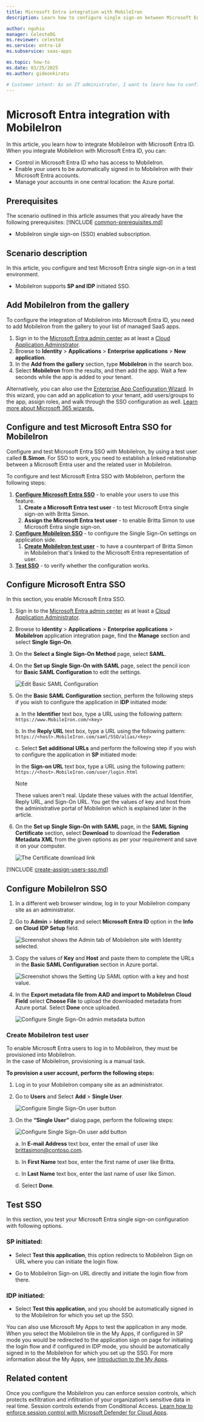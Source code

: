 ```yaml
---
title: Microsoft Entra integration with MobileIron
description: Learn how to configure single sign-on between Microsoft Entra ID and MobileIron.

author: nguhiu
manager: CelesteDG
ms.reviewer: celested
ms.service: entra-id
ms.subservice: saas-apps

ms.topic: how-to
ms.date: 03/25/2025
ms.author: gideonkiratu

# Customer intent: As an IT administrator, I want to learn how to configure single sign-on between Microsoft Entra ID and MobileIron so that I can control who has access to MobileIron, enable automatic sign-in with Microsoft Entra accounts, and manage my accounts in one central location.
---
```

# Microsoft Entra integration with MobileIron

 In this article,  you learn how to integrate MobileIron with Microsoft Entra ID. When you integrate MobileIron with Microsoft Entra ID, you can:

* Control in Microsoft Entra ID who has access to MobileIron.
* Enable your users to be automatically signed in to MobileIron with their Microsoft Entra accounts.
* Manage your accounts in one central location: the Azure portal.

## Prerequisites
The scenario outlined in this article assumes that you already have the following prerequisites:
[!INCLUDE [common-prerequisites.md](~/identity/saas-apps/includes/common-prerequisites.md)]
* MobileIron single sign-on (SSO) enabled subscription.

## Scenario description

In this article,  you configure and test Microsoft Entra single sign-on in a test environment.

* MobileIron supports **SP and IDP** initiated SSO.

## Add MobileIron from the gallery

To configure the integration of MobileIron into Microsoft Entra ID, you need to add MobileIron from the gallery to your list of managed SaaS apps.

1. Sign in to the [Microsoft Entra admin center](https://entra.microsoft.com) as at least a [Cloud Application Administrator](~/identity/role-based-access-control/permissions-reference.md#cloud-application-administrator).
1. Browse to **Identity** > **Applications** > **Enterprise applications** > **New application**.
1. In the **Add from the gallery** section, type **MobileIron** in the search box.
1. Select **MobileIron** from the results, and then add the app. Wait a few seconds while the app is added to your tenant.

 Alternatively, you can also use the [Enterprise App Configuration Wizard](https://portal.office.com/AdminPortal/home?Q=Docs#/azureadappintegration). In this wizard, you can add an application to your tenant, add users/groups to the app, assign roles, and walk through the SSO configuration as well. [Learn more about Microsoft 365 wizards.](/microsoft-365/admin/misc/azure-ad-setup-guides)

<a name='configure-and-test-azure-ad-sso-for-mobileiron'></a>

## Configure and test Microsoft Entra SSO for MobileIron

Configure and test Microsoft Entra SSO with MobileIron, by using a test user called **B.Simon**. For SSO to work, you need to establish a linked relationship between a Microsoft Entra user and the related user in MobileIron.

To configure and test Microsoft Entra SSO with MobileIron, perform the following steps:

1. **[Configure Microsoft Entra SSO](#configure-azure-ad-sso)** - to enable your users to use this feature.
    1. **Create a Microsoft Entra test user** - to test Microsoft Entra single sign-on with Britta Simon.
    1. **Assign the Microsoft Entra test user** - to enable Britta Simon to use Microsoft Entra single sign-on.
2. **[Configure MobileIron SSO](#configure-mobileiron-sso)** - to configure the Single Sign-On settings on application side.
    1. **[Create MobileIron test user](#create-mobileiron-test-user)** - to have a counterpart of Britta Simon in MobileIron that's linked to the Microsoft Entra representation of user.
6. **[Test SSO](#test-sso)** - to verify whether the configuration works.

<a name='configure-azure-ad-sso'></a>

## Configure Microsoft Entra SSO

In this section, you enable Microsoft Entra SSO.
 
1. Sign in to the [Microsoft Entra admin center](https://entra.microsoft.com) as at least a [Cloud Application Administrator](~/identity/role-based-access-control/permissions-reference.md#cloud-application-administrator).
1. Browse to **Identity** > **Applications** > **Enterprise applications** > **MobileIron** application integration page, find the **Manage** section and select **Single Sign-On**.
1. On the **Select a Single Sign-On Method** page, select **SAML**.
1. On the **Set up Single Sign-On with SAML** page, select the pencil icon for **Basic SAML Configuration** to edit the settings.

	![Edit Basic SAML Configuration](common/edit-urls.png)

1. On the **Basic SAML Configuration** section, perform the following steps if you wish to configure the application in **IDP** initiated mode:

    a. In the **Identifier** text box, type a URL using the following pattern:
    `https://www.MobileIron.com/<key>`

    b. In the **Reply URL** text box, type a URL using the following pattern:
    `https://<host>.MobileIron.com/saml/SSO/alias/<key>`

    c. Select **Set additional URLs** and perform the following step if you wish to configure the application in **SP** initiated mode:

     In the **Sign-on URL** text box, type a URL using the following pattern:
    `https://<host>.MobileIron.com/user/login.html`

    > [!NOTE]
    > These values aren't real. Update these values with the actual Identifier, Reply URL, and Sign-On URL. You get the values of key and host from the ​administrative​ ​portal of MobileIron which is explained later in the article.

1. On the **Set up Single Sign-On with SAML** page, in the **SAML Signing Certificate** section, select **Download** to download the **Federation Metadata XML** from the given options as per your requirement and save it on your computer.

	![The Certificate download link](common/metadataxml.png)

<a name='create-an-azure-ad-test-user'></a>

[!INCLUDE [create-assign-users-sso.md](~/identity/saas-apps/includes/create-assign-users-sso.md)]

## Configure MobileIron SSO

1. In a different web browser window, log in to your MobileIron company site as an administrator.

2. Go to **Admin** > **Identity** and select **Microsoft Entra ID** option in the **Info on Cloud IDP Setup** field.

    ![Screenshot shows the Admin tab of MobileIron site with Identity selected.](./media/MobileIron-tutorial/tutorial_MobileIron_admin.png)

3. Copy the values of **Key** and **Host** and paste them to complete the URLs in the **Basic SAML Configuration** section in Azure portal.

    ![Screenshot shows the Setting Up SAML option with a key and host value.](./media/MobileIron-tutorial/key.png)

4. In the **Export​​ ​metadata​ file ​from​ ​A​AD​ and import to MobileIron Cloud Field** select **Choose File** to upload the downloaded metadata from Azure portal. Select **Done** once uploaded.

    ![Configure Single Sign-On admin metadata button](./media/MobileIron-tutorial/tutorial_MobileIron_adminmetadata.png)


### Create MobileIron test user

To enable Microsoft Entra users to log in to MobileIron, they must be provisioned into MobileIron.  
In the case of MobileIron, provisioning is a manual task.

**To provision a user account, perform the following steps:**

1. Log in to your MobileIron company site as an administrator.

1. Go to **Users** and Select **Add** > **Single User**.

    ![Configure Single Sign-On user button](./media/MobileIron-tutorial/tutorial_MobileIron_user.png)

1. On the **“Single User”** dialog page, perform the following steps:

    ![Configure Single Sign-On user add button](./media/MobileIron-tutorial/tutorial_MobileIron_useradd.png)

	a. In **E-mail Address** text box, enter the email of user like brittasimon@contoso.com.

	b. In **First Name** text box, enter the first name of user like Britta.

	c. In **Last Name** text box, enter the last name of user like Simon.

    d. Select **Done**.

## Test SSO

In this section, you test your Microsoft Entra single sign-on configuration with following options. 

### SP initiated:

* Select **Test this application**, this option redirects to MobileIron Sign on URL where you can initiate the login flow.  

* Go to MobileIron Sign-on URL directly and initiate the login flow from there.

### IDP initiated:

* Select **Test this application**, and you should be automatically signed in to the MobileIron for which you set up the SSO.

You can also use Microsoft My Apps to test the application in any mode. When you select the MobileIron tile in the My Apps, if configured in SP mode you would be redirected to the application sign on page for initiating the login flow and if configured in IDP mode, you should be automatically signed in to the MobileIron for which you set up the SSO. For more information about the My Apps, see [Introduction to the My Apps](https://support.microsoft.com/account-billing/sign-in-and-start-apps-from-the-my-apps-portal-2f3b1bae-0e5a-4a86-a33e-876fbd2a4510).


## Related content

Once you configure the MobileIron you can enforce session controls, which protects exfiltration and infiltration of your organization’s sensitive data in real time. Session controls extends from Conditional Access. [Learn how to enforce session control with Microsoft Defender for Cloud Apps](/cloud-app-security/proxy-deployment-any-app).
